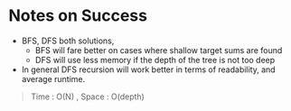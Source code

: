 # Notes on Success
+ BFS, DFS both solutions,
  - BFS will fare better on cases where shallow target sums are found
  - DFS will use less memory if the depth of the tree is not too deep
+ In general DFS recursion will work better in terms of readability, and average runtime.

> Time : O(N) , Space : O(depth)
